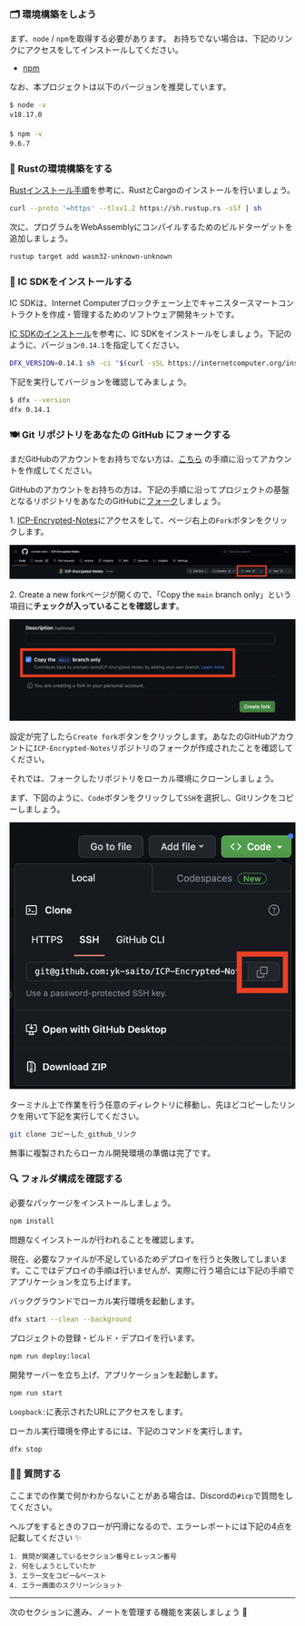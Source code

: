 ### 🗂 環境構築をしよう

まず、`node` / `npm`を取得する必要があります。
お持ちでない場合は、下記のリンクにアクセスをしてインストールしてください。

- [npm](https://docs.npmjs.com/downloading-and-installing-node-js-and-npm)

なお、本プロジェクトは以下のバージョンを推奨しています。

```bash
$ node -v
v18.17.0

$ npm -v
9.6.7
```

### 🦀 Rustの環境構築をする

[Rustインストール手順](https://doc.rust-lang.org/book/ch01-01-installation.html)を参考に、RustとCargoのインストールを行いましょう。

```bash
curl --proto '=https' --tlsv1.2 https://sh.rustup.rs -sSf | sh
```

次に、プログラムをWebAssemblyにコンパイルするためのビルドターゲットを追加しましょう。

```bash
rustup target add wasm32-unknown-unknown
```

### 🧰 IC SDKをインストールする

IC SDKは、Internet Computerブロックチェーン上でキャニスタースマートコントラクトを作成・管理するためのソフトウェア開発キットです。

[IC SDKのインストール](https://internetcomputer.org/docs/current/developer-docs/setup/install/)を参考に、IC SDKをインストールをしましょう。下記のように、バージョン`0.14.1`を指定してください。

```bash
DFX_VERSION=0.14.1 sh -ci "$(curl -sSL https://internetcomputer.org/install.sh)"
```

下記を実行してバージョンを確認してみましょう。

```bash
$ dfx --version
dfx 0.14.1
```

### 🍽 Git リポジトリをあなたの GitHub にフォークする

まだGitHubのアカウントをお持ちでない方は、[こちら](https://qiita.com/okumurakengo/items/848f7177765cf25fcde0) の手順に沿ってアカウントを作成してください。

GitHubのアカウントをお持ちの方は、下記の手順に沿ってプロジェクトの基盤となるリポジトリをあなたのGitHubに[フォーク](https://denno-sekai.com/github-fork/)しましょう。

1\. [ICP-Encrypted-Notes](https://github.com/unchain-tech/ICP-Encrypted-Notes)にアクセスをして、ページ右上の`Fork`ボタンをクリックします。

![](/public/images/ICP-Encrypted-Notes/section-0/0_1_1.png)

2\. Create a new forkページが開くので、「Copy the `main` branch only」という項目に**チェックが入っていることを確認します**。

![](/public/images/ICP-Encrypted-Notes/section-0/0_1_2.png)

設定が完了したら`Create fork`ボタンをクリックします。あなたのGitHubアカウントに`ICP-Encrypted-Notes`リポジトリのフォークが作成されたことを確認してください。

それでは、フォークしたリポジトリをローカル環境にクローンしましょう。

まず、下図のように、`Code`ボタンをクリックして`SSH`を選択し、Gitリンクをコピーしましょう。

![](/public/images/ICP-Encrypted-Notes/section-0/0_1_3.png)

ターミナル上で作業を行う任意のディレクトリに移動し、先ほどコピーしたリンクを用いて下記を実行してください。

```bash
git clone コピーした_github_リンク
```

無事に複製されたらローカル開発環境の準備は完了です。

### 🔍 フォルダ構成を確認する
<!-- TODO: 必要に応じて記述する -->

必要なパッケージをインストールしましょう。

```bash
npm install
```

問題なくインストールが行われることを確認します。

現在、必要なファイルが不足しているためデプロイを行うと失敗してしまいます。ここではデプロイの手順は行いませんが、実際に行う場合には下記の手順でアプリケーションを立ち上げます。

バックグラウンドでローカル実行環境を起動します。

```bash
dfx start --clean --background
```

プロジェクトの登録・ビルド・デプロイを行います。

```bash
npm run deploy:local
```

開発サーバーを立ち上げ、アプリケーションを起動します。

```bash
npm run start
```

`Loopback:`に表示されたURLにアクセスをします。

ローカル実行環境を停止するには、下記のコマンドを実行します。

```bash
dfx stop
```

### 🙋‍♂️ 質問する

ここまでの作業で何かわからないことがある場合は、Discordの`#icp`で質問をしてください。

ヘルプをするときのフローが円滑になるので、エラーレポートには下記の4点を記載してください ✨

```
1. 質問が関連しているセクション番号とレッスン番号
2. 何をしようとしていたか
3. エラー文をコピー&ペースト
4. エラー画面のスクリーンショット
```

---

次のセクションに進み、ノートを管理する機能を実装しましょう 🎉